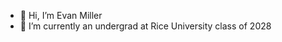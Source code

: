- 👋 Hi, I’m Evan Miller
- 🌱 I’m currently an undergrad at Rice University class of 2028

<!---
EMiller524/EMiller524 is a ✨ special ✨ repository because its `README.md` (this file) appears on your GitHub profile.
You can click the Preview link to take a look at your changes.
--->
